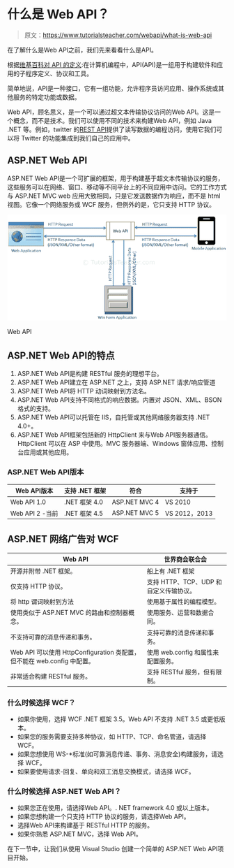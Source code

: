 # 什么是 Web API？

> 原文：<https://www.tutorialsteacher.com/webapi/what-is-web-api>

在了解什么是Web API之前，我们先来看看什么是API。

根据[维基百科对 API 的定义](https://en.wikipedia.org/wiki/Application_programming_interface):在计算机编程中，API(API)是一组用于构建软件和应用的子程序定义、协议和工具。

简单地说，API是一种接口，它有一组功能，允许程序员访问应用、操作系统或其他服务的特定功能或数据。

Web API，顾名思义，是一个可以通过超文本传输协议访问的Web API。这是一个概念，而不是技术。我们可以使用不同的技术来构建Web API，例如 Java .NET 等。例如，twitter 的[REST API](https://dev.twitter.com/rest/public)提供了读写数据的编程访问，使用它我们可以将 Twitter 的功能集成到我们自己的应用中。

## ASP.NET Web API

ASP.NET Web API是一个可扩展的框架，用于构建基于超文本传输协议的服务，这些服务可以在网络、窗口、移动等不同平台上的不同应用中访问。它的工作方式与 ASP.NET MVC web 应用大致相同，只是它发送数据作为响应，而不是 html 视图。它像一个网络服务或 WCF 服务，但例外的是，它只支持 HTTP 协议。

[![](img/aad2ca99585020bd910d406b85a02b05.png)](../../Content/images/webapi/webapi-overview.png)

Web API



## ASP.NET Web API的特点

1.  ASP.NET Web API是构建 RESTful 服务的理想平台。
2.  ASP.NET Web API建立在 ASP.NET 之上，支持 ASP.NET 请求/响应管道
3.  ASP.NET Web API将 HTTP 动词映射到方法名。
4.  ASP.NET Web API支持不同格式的响应数据。内置对 JSON、XML、BSON 格式的支持。
5.  ASP.NET Web API可以托管在 IIS，自托管或其他网络服务器支持 .NET 4.0+。
6.  ASP.NET Web API框架包括新的 HttpClient 来与Web API服务器通信。HttpClient 可以在 ASP 中使用。MVC 服务器端、Windows 窗体应用、控制台应用或其他应用。

### ASP.NET Web API版本

| Web API版本 | 支持 .NET 框架 | 符合 | 支持于 |
| --- | --- | --- | --- |
| Web API 1.0 |  .NET 框架 4.0 | ASP.NET MVC 4 | VS 2010 |
| Web API 2 -当前 |  .NET 框架 4.5 | ASP.NET MVC 5 | VS 2012，2013 |

## ASP.NET 网络广告对 WCF

| Web API | 世界商会联合会 |
| --- | --- |
| 开源并附带 .NET 框架。 | 船上有 .NET 框架 |
| 仅支持 HTTP 协议。 | 支持 HTTP、TCP、UDP 和自定义传输协议。 |
| 将 http 谓词映射到方法 | 使用基于属性的编程模型。 |
| 使用类似于 ASP.NET MVC 的路由和控制器概念。 | 使用服务、运营和数据合同。 |
| 不支持可靠的消息传递和事务。 | 支持可靠的消息传递和事务。 |
| Web API 可以使用 HttpConfiguration 类配置，但不能在 web.config 中配置。 | 使用 web.config 和属性来配置服务。 |
| 非常适合构建 RESTful 服务。 | 支持 RESTful 服务，但有限制。 |

### 什么时候选择 WCF？

*   如果你使用，选择 WCF .NET 框架 3.5。Web API 不支持 .NET 3.5 或更低版本。
*   如果您的服务需要支持多种协议，如 HTTP、TCP、命名管道，请选择 WCF。
*   如果您想使用 WS-*标准(如可靠消息传递、事务、消息安全)构建服务，请选择 WCF。
*   如果要使用请求-回复、单向和双工消息交换模式，请选择 WCF。

### 什么时候选择 ASP.NET Web API？

*   如果您正在使用，请选择Web API。. NET framework 4.0 或以上版本。
*   如果您想构建一个只支持 HTTP 协议的服务，请选择Web API。
*   选择Web API来构建基于 RESTful HTTP 的服务。
*   如果你熟悉 ASP.NET MVC，选择 Web API。

在下一节中，让我们从使用 Visual Studio 创建一个简单的 ASP.NET Web API项目开始。